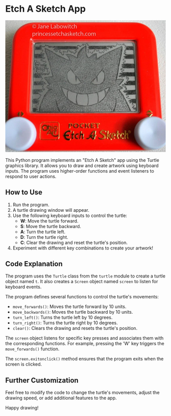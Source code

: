 # Etch A Sketch App

![Etch A Sketch App](img/img.webp)

This Python program implements an "Etch A Sketch" app using the Turtle graphics library. It allows you to draw and create artwork using keyboard inputs. The program uses higher-order functions and event listeners to respond to user actions.

## How to Use

1. Run the program.
2. A turtle drawing window will appear.
3. Use the following keyboard inputs to control the turtle:
   - **W**: Move the turtle forward.
   - **S**: Move the turtle backward.
   - **A**: Turn the turtle left.
   - **D**: Turn the turtle right.
   - **C**: Clear the drawing and reset the turtle's position.
4. Experiment with different key combinations to create your artwork!

## Code Explanation

The program uses the `Turtle` class from the `turtle` module to create a turtle object named `t`. It also creates a `Screen` object named `screen` to listen for keyboard events.

The program defines several functions to control the turtle's movements:

- `move_forwards()`: Moves the turtle forward by 10 units.
- `move_backwards()`: Moves the turtle backward by 10 units.
- `turn_left()`: Turns the turtle left by 10 degrees.
- `turn_right()`: Turns the turtle right by 10 degrees.
- `clear()`: Clears the drawing and resets the turtle's position.

The `screen` object listens for specific key presses and associates them with the corresponding functions. For example, pressing the 'W' key triggers the `move_forwards()` function.

The `screen.exitonclick()` method ensures that the program exits when the screen is clicked.

## Further Customization

Feel free to modify the code to change the turtle's movements, adjust the drawing speed, or add additional features to the app.

Happy drawing!

